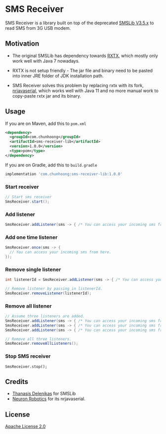 # SMS Receiver
SMS Receiver is a library built on top of the deprecated [SMSLib V3.5.x](https://github.com/tdelenikas/smslib-v3) to read SMS from 3G USB modem.

## Motivation
- The original SMSLib has dependency towards [RXTX](https://github.com/rxtx/rxtx), which mostly only work well with Java 7 nowadays.

- RXTX is not setup friendly - The jar file and binary need to be pasted into inner JRE folder of JDK installation path.

- SMS Receiver solves this problem by replacing rxtx with its fork, [nrjavaserial](https://github.com/NeuronRobotics/nrjavaserial), which works well with Java 11 and no more manual work to copy-paste rxtx jar and its binary. 

## Usage
If you are on Maven, add this to `pom.xml`
```xml
<dependency>
  <groupId>com.chunhoong</groupId>
  <artifactId>sms-receiver-lib</artifactId>
  <version>1.0.0</version>
  <type>pom</type>
</dependency>
```

If you are on Gradle, add this to `build.gradle`
```groovy
implementation 'com.chunhoong:sms-receiver-lib:1.0.0'
```

### Start receiver
```java
// Start sms receiver
SmsReceiver.start();
```


### Add listener
```java
SmsReceiver.addListener(sms -> { /* You can access your incoming sms from here. */ });      
```

### Add one time listener
```java
SmsReceiver.once(sms -> { 
  // You can access your incoming sms from here.
});
```

### Remove single listener
```java
int listenerId = SmsReceiver.addListener(sms -> { /* You can access your incoming sms from here. */ });

// Remove listener by passing in listenerId.
SmsReceiver.removeListener(listenerId);
```

### Remove all listener
```java
// Assume three listeners are added.
SmsReceiver.addListener(sms -> { /* You can access your incoming sms from here. */ });
SmsReceiver.addListener(sms -> { /* You can access your incoming sms from here as well. */ });
SmsReceiver.addListener(sms -> { /* You can access your incoming sms from here too. */ });

// Remove all three listeners.
SmsReceiver.removeAllListeners();
```

### Stop SMS receiver
```
SmsReceiver.stop();
```

## Credits
- [Thanasis Delenikas](https://github.com/tdelenikas) for SMSLib
- [Neuron Robotics](https://github.com/NeuronRobotics) for its nrjavaserial.

## License
[Apache License 2.0](https://choosealicense.com/licenses/apache-2.0/)
